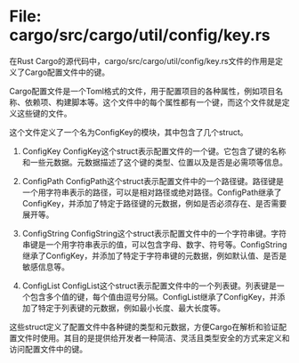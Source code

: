 # File: cargo/src/cargo/util/config/key.rs

在Rust Cargo的源代码中，cargo/src/cargo/util/config/key.rs文件的作用是定义了Cargo配置文件中的键。

Cargo配置文件是一个Toml格式的文件，用于配置项目的各种属性，例如项目名称、依赖项、构建脚本等。这个文件中的每个属性都有一个键，而这个文件就是定义这些键的文件。

这个文件定义了一个名为ConfigKey的模块，其中包含了几个struct。

1. ConfigKey
ConfigKey这个struct表示配置文件的一个键。它包含了键的名称和一些元数据。元数据描述了这个键的类型、位置以及是否是必需项等信息。

2. ConfigPath
ConfigPath这个struct表示配置文件中的一个路径键。路径键是一个用字符串表示的路径，可以是相对路径或绝对路径。ConfigPath继承了ConfigKey，并添加了特定于路径键的元数据，例如是否必须存在、是否需要展开等。

3. ConfigString
ConfigString这个struct表示配置文件中的一个字符串键。字符串键是一个用字符串表示的值，可以包含字母、数字、符号等。ConfigString继承了ConfigKey，并添加了特定于字符串键的元数据，例如默认值、是否是敏感信息等。

4. ConfigList
ConfigList这个struct表示配置文件中的一个列表键。列表键是一个包含多个值的键，每个值由逗号分隔。ConfigList继承了ConfigKey，并添加了特定于列表键的元数据，例如最小长度、最大长度等。

这些struct定义了配置文件中各种键的类型和元数据，方便Cargo在解析和验证配置文件时使用。其目的是提供给开发者一种简洁、灵活且类型安全的方式来定义和访问配置文件中的键。

